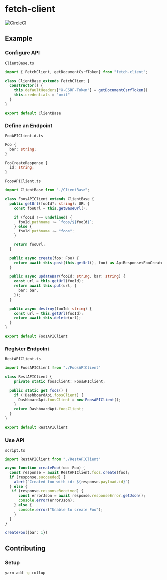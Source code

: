 # fetch-client

[![CircleCI](https://circleci.com/gh/TimBest/fetch-client.svg?style=svg)](https://circleci.com/gh/TimBest/fetch-client)

## Example

### Configure API
`ClientBase.ts`
```ts
import { FetchClient, getDocumentCsrfToken} from "fetch-client";

class ClientBase extends FetchClient {
  constructor() {
    this.defaultHeaders["X-CSRF-Token"] = getDocumentCsrfToken()
    this.credentials = "omit"
  }
}

export default ClientBase
```

### Define an Endpoint
`FooAPIClient.d.ts`
```ts
Foo {
  bar: string;
}

FooCreateResponse {
  id: string;
}
```

`FoosAPIClient.ts`
```ts
import ClientBase from "./ClientBase";

class FoosAPIClient extends ClientBase {
  public getUrl(fooId?: string): URL {
    const fooUrl = this.getBaseUrl();

    if (fooId !== undefined) {
      fooId.pathname += `foos/${fooId}`;
    } else {
      fooId.pathname += "foos";
    }

    return fooUrl;
  }

  public async create(foo: Foo) {
    return await this.post(this.getUrl(), foo) as ApiResponse<FooCreateResponse, JsonObject>;
  }

  public async updateBar(fooId: string, bar: string) {
    const url = this.getUrl(fooId);
    return await this.put(url, {
      bar: bar,
    });
  }

  public async destroy(fooId: string) {
    const url = this.getUrl(fooId);
    return await this.delete(url);
  }
}

export default FoosAPIClient
```

### Register Endpoint

`RestAPIClient.ts`
```ts
import FoosAPIClient from "./FoosAPIClient"

class RestAPIClient {
    private static foosClient: FoosAPIClient;

  public static get foos() {
    if (!DashboardApi.foosClient) {
      DashboardApi.foosClient = new FoosAPIClient();
    }
    return DashboardApi.foosClient;
  }
}

export default RestAPIClient
```

### Use API
`script.ts`
```ts
import RestAPIClient from "./RestAPIClient"

async function createFoo(foo: Foo) {
  const response = await RestAPIClient.foos.create(foo);
  if (response.succeeded) {
    alert(`Created foo with id: ${response.payload.id}`)
  } else {
   if (response.responseReceived) {
      const errorJson = await response.responseError.getJson();
      console.error(errorJson);
    } else {
      console.error("Unable to create Foo");
    }
  }
}

createFoo({bar: 1})
```

## Contributing

### Setup
```bash
yarn add -g rollup
```